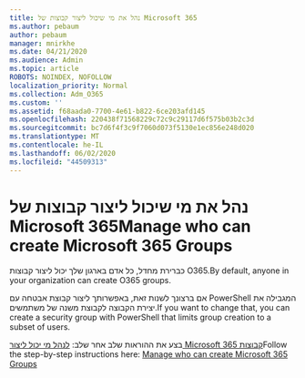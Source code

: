 ```yaml
---
title: נהל את מי שיכול ליצור קבוצות של Microsoft 365
ms.author: pebaum
author: pebaum
manager: mnirkhe
ms.date: 04/21/2020
ms.audience: Admin
ms.topic: article
ROBOTS: NOINDEX, NOFOLLOW
localization_priority: Normal
ms.collection: Adm_O365
ms.custom: ''
ms.assetid: f68aada0-7700-4e61-b822-6ce203afd145
ms.openlocfilehash: 220438f71568229c72c9c29117d6f575b03b2c3d
ms.sourcegitcommit: bc7d6f4f3c9f7060d073f5130e1ec856e248d020
ms.translationtype: MT
ms.contentlocale: he-IL
ms.lasthandoff: 06/02/2020
ms.locfileid: "44509313"
---
```

# <a name="manage-who-can-create-microsoft-365-groups"></a><span data-ttu-id="ba770-102">נהל את מי שיכול ליצור קבוצות של Microsoft 365</span><span class="sxs-lookup"><span data-stu-id="ba770-102">Manage who can create Microsoft 365 Groups</span></span>

<span data-ttu-id="ba770-103">כברירת מחדל, כל אדם בארגון שלך יכול ליצור קבוצות O365.</span><span class="sxs-lookup"><span data-stu-id="ba770-103">By default, anyone in your organization can create O365 groups.</span></span>
  
<span data-ttu-id="ba770-104">אם ברצונך לשנות זאת, באפשרותך ליצור קבוצת אבטחה עם PowerShell המגבילה את יצירת הקבוצה לקבוצת משנה של משתמשים.</span><span class="sxs-lookup"><span data-stu-id="ba770-104">If you want to change that, you can create a security group with PowerShell that limits group creation to a subset of users.</span></span>
  
<span data-ttu-id="ba770-105">בצע את ההוראות שלב אחר שלב: [לנהל מי יכול ליצור Microsoft 365 קבוצות](https://docs.microsoft.com/microsoft-365/admin/create-groups/manage-creation-of-groups)</span><span class="sxs-lookup"><span data-stu-id="ba770-105">Follow the step-by-step instructions here: [Manage who can create Microsoft 365 Groups](https://docs.microsoft.com/microsoft-365/admin/create-groups/manage-creation-of-groups)</span></span>
  

